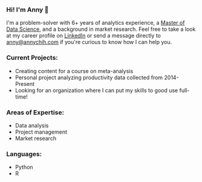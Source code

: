 ### Hi! I'm Anny 👋

I'm a problem-solver with 6+ years of analytics experience, a [Master of Data Science](https://masterdatascience.ubc.ca/), and a background in market research. Feel free to take a look at my career profile on [LinkedIn](https://www.linkedin.com/in/annychih/) or send a message directly to anny@annychih.com if you're curious to know how I can help you.

### Current Projects:
* Creating content for a course on meta-analysis 
* Personal project analyzing productivity data collected from 2014-Present
* Looking for an organization where I can put my skills to good use full-time!

### Areas of Expertise:
* Data analysis
* Project management
* Market research

### Languages:
* Python
* R
